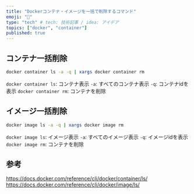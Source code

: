 ```yaml
---
title: "Dockerコンテナ・イメージを一括で削除するコマンド"
emoji: "🐳"
type: "tech" # tech: 技術記事 / idea: アイデア
topics: ["docker", "container"]
published: true
---
```


## コンテナ一括削除

```bash
docker container ls -a -q | xargs docker container rm
```

`docker container ls`: コンテナ表示
`-a`: すべてのコンテナ表示
`-q`: コンテナidを表示
`docker container rm`: コンテナを削除

## イメージ一括削除
```bash
docker image ls -a -q | xargs docker image rm
```

`docker image ls`: イメージ表示
`-a`: すべてのイメージ表示
`-q`: イメージidを表示
`docker image rm`: コンテナを削除

## 参考
https://docs.docker.com/reference/cli/docker/container/ls/
https://docs.docker.com/reference/cli/docker/image/ls/
